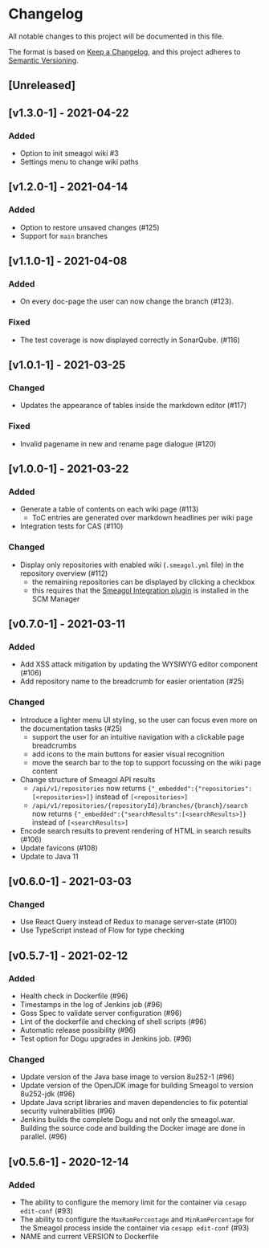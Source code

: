 # Changelog

All notable changes to this project will be documented in this file.

The format is based on [Keep a Changelog](https://keepachangelog.com/en/1.0.0/),
and this project adheres to [Semantic Versioning](https://semver.org/spec/v2.0.0.html).

## [Unreleased]

## [v1.3.0-1] - 2021-04-22
### Added
* Option to init smeagol wiki #3
* Settings menu to change wiki paths

## [v1.2.0-1] - 2021-04-14
### Added
* Option to restore unsaved changes (#125)
* Support for `main` branches

## [v1.1.0-1] - 2021-04-08
### Added
* On every doc-page the user can now change the branch (#123).

### Fixed
* The test coverage is now displayed correctly in SonarQube. (#116)

## [v1.0.1-1] - 2021-03-25
### Changed
* Updates the appearance of tables inside the markdown editor (#117)

### Fixed
* Invalid pagename in new and rename page dialogue (#120)

## [v1.0.0-1] - 2021-03-22
### Added
* Generate a table of contents on each wiki page (#113)
  * ToC entries are generated over markdown headlines per wiki page
* Integration tests for CAS (#110)

### Changed
* Display only repositories with enabled wiki (`.smeagol.yml` file) in the repository overview (#112)
  * the remaining repositories can be displayed by clicking a checkbox
  * this requires that the [Smeagol Integration plugin](https://www.scm-manager.org/plugins/scm-smeagol-plugin/) is installed in the SCM Manager

## [v0.7.0-1] - 2021-03-11
### Added
* Add XSS attack mitigation by updating the WYSIWYG editor component (#106)
* Add repository name to the breadcrumb for easier orientation (#25)

### Changed
* Introduce a lighter menu UI styling, so the user can focus even more on the documentation tasks (#25)
  * support the user for an intuitive navigation with a clickable page breadcrumbs
  * add icons to the main buttons for easier visual recognition 
  * move the search bar to the top to support focussing on the wiki page content
* Change structure of Smeagol API results
  * `/api/v1/repositories` now returns `{"_embedded":{"repositories":[<repositories>]}` instead of `[<repositories>]`
  * `/api/v1/repositories/{repositoryId}/branches/{branch}/search` now returns `{"_embedded":{"searchResults":[<searchResults>]}` instead of `[<searchResults>]`
* Encode search results to prevent rendering of HTML in search results (#106)
* Update favicons (#108)
* Update to Java 11

## [v0.6.0-1] - 2021-03-03
### Changed
* Use React Query instead of Redux to manage server-state (#100)
* Use TypeScript instead of Flow for type checking

## [v0.5.7-1] - 2021-02-12
### Added
* Health check in Dockerfile (#96)
* Timestamps in the log of Jenkins job (#96)
* Goss Spec to validate server configuration (#96)
* Lint of the dockerfile and checking of shell scripts (#96)
* Automatic release possibility (#96)
* Test option for Dogu upgrades in Jenkins job. (#96)

### Changed
* Update version of the Java base image to version 8u252-1 (#96)
* Update version of the OpenJDK image for building Smeagol to version 8u252-jdk (#96)
* Update Java script libraries and maven dependencies to fix potential security vulnerabilities (#96)
* Jenkins builds the complete Dogu and not only the smeagol.war. Building the source code and building the Docker image are done in parallel. (#96)

## [v0.5.6-1] - 2020-12-14
### Added
* The ability to configure the memory limit for the container via `cesapp edit-conf` (#93)
* The ability to configure the `MaxRamPercentage` and `MinRamPercentage` for the Smeagol process inside the container via `cesapp edit-conf`  (#93)
* NAME and current VERSION to Dockerfile
